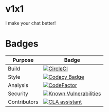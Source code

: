 # v1x1
I make your chat better!

# Badges

| Purpose  | Badge |
|----------|-------|
| Build    | [![CircleCI](https://circleci.com/gh/TableflippersAnonymous/v1x1/tree/master.svg?style=shield)](https://circleci.com/gh/TableflippersAnonymous/v1x1/tree/master)      |
| Style    | [![Codacy Badge](https://api.codacy.com/project/badge/Grade/028bc5fe5412448e917ef2c0f3c02e8f)](https://www.codacy.com/app/SnoFox/v1x1?utm_source=github.com&amp;utm_medium=referral&amp;utm_content=TableflippersAnonymous/v1x1&amp;utm_campaign=Badge_Grade)      |
| Analysis | [![CodeFactor](https://www.codefactor.io/repository/github/tableflippersanonymous/v1x1/badge)](https://www.codefactor.io/repository/github/tableflippersanonymous/v1x1)      |
| Security | [![Known Vulnerabilities](https://snyk.io/test/github/TableflippersAnonymous/v1x1/badge.svg)](https://snyk.io/test/github/TableflippersAnonymous/v1x1)      |
| Contributors | [![CLA assistant](https://cla-assistant.io/readme/badge/TableflippersAnonymous/v1x1)](https://cla-assistant.io/TableflippersAnonymous/v1x1) |